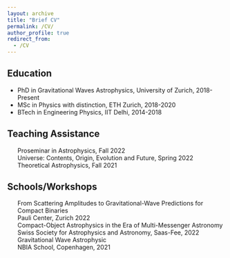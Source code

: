 ```yaml
---
layout: archive
title: "Brief CV"
permalink: /CV/
author_profile: true
redirect_from:
  - /CV
---
```


<h2>Education</h2>
<ul>
<li> PhD in Gravitational Waves Astrophysics, University of Zurich, 2018-Present</li>
<li> MSc in Physics with distinction, ETH Zurich, 2018-2020</li>
<li> BTech in Engineering Physics, IIT Delhi, 2014-2018</li>
</ul>

<h2>Teaching Assistance</h2>
<ul style="list-style-type:none">
<li> Proseminar in Astrophysics, Fall 2022</li>
<li> Universe: Contents, Origin, Evolution and Future, Spring 2022</li>
<li> Theoretical Astrophysics, Fall 2021</li>
</ul>

<h2>Schools/Workshops</h2>
<ul style="list-style-type:none">
<li> From Scattering Amplitudes to Gravitational-Wave Predictions for Compact Binaries<br>
     <div class="container">
  <span class="left">Pauli Center, Zurich</span>
  <span class="right">2022</span>
  <span class="center">&nbsp;</span>
</div> 
  </li>
<li> Compact-Object Astrophysics in the Era of Multi-Messenger Astronomy<br>
  Swiss Society for Astrophysics and Astronomy, Saas-Fee, 2022</li>
<li> Gravitational Wave Astrophysic<br>
  NBIA School, Copenhagen, 2021</li>
</ul>
